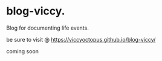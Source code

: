 # blog-viccy.
Blog for documenting life events.


be sure to visit @
https://viccyoctopus.github.io/blog-viccy/

coming soon
